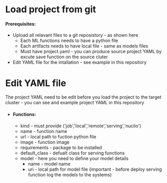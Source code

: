 # Load project from git 

#### Prerequisites:
* Upload all relavant files to a git reposistory  - as shown here
  * Each ML functions needs to have a python file
  * Each artifacts needs to have local file  - same as models files
  * Must have project.yaml  - you can produce source project YAML by excute save function on the source cluter
* Edit YAML file for the intallation - see example in this repository

# Edit YAML file
The project YAML need to be edit before you load the project to the target cluster - you can see and example project YAML in this repository
* #### Functions:
  * kind - must provide ('job','local','remote','serving','nuclio')
  * name - function name
  * url - local path to fuction python file
  * image - function image 
  * requirements - package to be installed
  * default_class - defualt class for serving functions
  * model - here you need to define your model details 
    * name - model name
    * uri - local path for model file (important - before deploy serving function log the models to the systems)
